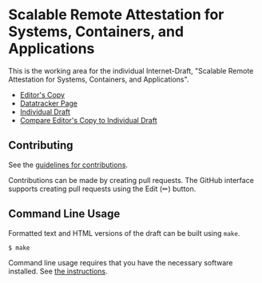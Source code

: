 # Scalable Remote Attestation for Systems, Containers, and Applications

This is the working area for the individual Internet-Draft, "Scalable Remote Attestation for Systems, Containers, and Applications".

* [Editor's Copy](https://KME.github.io/draft-moriarty-rats-posture-assessment/#go.draft-moriarty-rats-posture-assessment.html)
* [Datatracker Page](https://datatracker.ietf.org/doc/draft-moriarty-rats-posture-assessment)
* [Individual Draft](https://datatracker.ietf.org/doc/html/draft-moriarty-rats-posture-assessment)
* [Compare Editor's Copy to Individual Draft](https://KME.github.io/draft-moriarty-rats-posture-assessment/#go.draft-moriarty-rats-posture-assessment.diff)


## Contributing

See the
[guidelines for contributions](https://github.com/KME/draft-moriarty-rats-posture-assessment/blob/main/CONTRIBUTING.md).

Contributions can be made by creating pull requests.
The GitHub interface supports creating pull requests using the Edit (✏) button.


## Command Line Usage

Formatted text and HTML versions of the draft can be built using `make`.

```sh
$ make
```

Command line usage requires that you have the necessary software installed.  See
[the instructions](https://github.com/martinthomson/i-d-template/blob/main/doc/SETUP.md).

